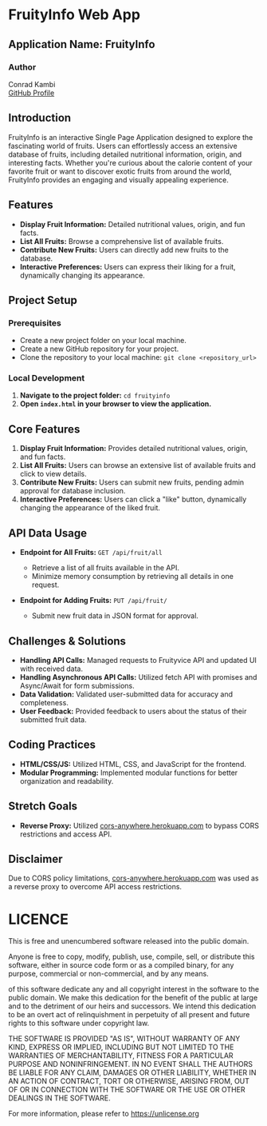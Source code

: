 # FruityInfo Web App

## Application Name: FruityInfo

### Author

Conrad Kambi  
[GitHub Profile](https://github.com/conokisekai)

## Introduction

FruityInfo is an interactive Single Page Application designed to explore the fascinating world of fruits. Users can effortlessly access an extensive database of fruits, including detailed nutritional information, origin, and interesting facts. Whether you're curious about the calorie content of your favorite fruit or want to discover exotic fruits from around the world, FruityInfo provides an engaging and visually appealing experience.

## Features

- **Display Fruit Information:** Detailed nutritional values, origin, and fun facts.
- **List All Fruits:** Browse a comprehensive list of available fruits.
- **Contribute New Fruits:** Users can directly add new fruits to the database.
- **Interactive Preferences:** Users can express their liking for a fruit, dynamically changing its appearance.

## Project Setup

### Prerequisites

- Create a new project folder on your local machine.
- Create a new GitHub repository for your project.
- Clone the repository to your local machine: `git clone <repository_url>`

### Local Development

1. **Navigate to the project folder:** `cd fruityinfo`
2. **Open `index.html` in your browser to view the application.**

## Core Features

1. **Display Fruit Information:** Provides detailed nutritional values, origin, and fun facts.
2. **List All Fruits:** Users can browse an extensive list of available fruits and click to view details.
3. **Contribute New Fruits:** Users can submit new fruits, pending admin approval for database inclusion.
4. **Interactive Preferences:** Users can click a "like" button, dynamically changing the appearance of the liked fruit.

## API Data Usage

- **Endpoint for All Fruits:** `GET /api/fruit/all`
  - Retrieve a list of all fruits available in the API.
  - Minimize memory consumption by retrieving all details in one request.

- **Endpoint for Adding Fruits:** `PUT /api/fruit/`
  - Submit new fruit data in JSON format for approval.

## Challenges & Solutions

- **Handling API Calls:** Managed requests to Fruityvice API and updated UI with received data.
- **Handling Asynchronous API Calls:** Utilized fetch API with promises and Async/Await for form submissions.
- **Data Validation:** Validated user-submitted data for accuracy and completeness.
- **User Feedback:** Provided feedback to users about the status of their submitted fruit data.

## Coding Practices

- **HTML/CSS/JS:** Utilized HTML, CSS, and JavaScript for the frontend.
- **Modular Programming:** Implemented modular functions for better organization and readability.

## Stretch Goals

- **Reverse Proxy:** Utilized [cors-anywhere.herokuapp.com](https://cors-anywhere.herokuapp.com/corsdemo) to bypass CORS restrictions and access API.

## Disclaimer

Due to CORS policy limitations, [cors-anywhere.herokuapp.com](https://cors-anywhere.herokuapp.com/corsdemo) was used as a reverse proxy to overcome API access restrictions.


# LICENCE
This is free and unencumbered software released into the public domain.

Anyone is free to copy, modify, publish, use, compile, sell, or
distribute this software, either in source code form or as a compiled
binary, for any purpose, commercial or non-commercial, and by any
means.

of this software dedicate any and all copyright interest in the
software to the public domain. We make this dedication for the benefit
of the public at large and to the detriment of our heirs and
successors. We intend this dedication to be an overt act of
relinquishment in perpetuity of all present and future rights to this
software under copyright law.

THE SOFTWARE IS PROVIDED "AS IS", WITHOUT WARRANTY OF ANY KIND,
EXPRESS OR IMPLIED, INCLUDING BUT NOT LIMITED TO THE WARRANTIES OF
MERCHANTABILITY, FITNESS FOR A PARTICULAR PURPOSE AND NONINFRINGEMENT.
IN NO EVENT SHALL THE AUTHORS BE LIABLE FOR ANY CLAIM, DAMAGES OR
OTHER LIABILITY, WHETHER IN AN ACTION OF CONTRACT, TORT OR OTHERWISE,
ARISING FROM, OUT OF OR IN CONNECTION WITH THE SOFTWARE OR THE USE OR
OTHER DEALINGS IN THE SOFTWARE.

For more information, please refer to <https://unlicense.org>